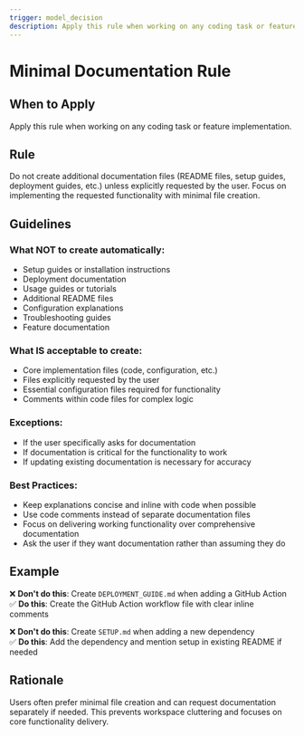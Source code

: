 ```yaml
---
trigger: model_decision
description: Apply this rule when working on any coding task or feature implementation.
---
```


# Minimal Documentation Rule

## When to Apply
Apply this rule when working on any coding task or feature implementation.

## Rule
Do not create additional documentation files (README files, setup guides, deployment guides, etc.) unless explicitly requested by the user. Focus on implementing the requested functionality with minimal file creation.

## Guidelines

### What NOT to create automatically:
- Setup guides or installation instructions
- Deployment documentation 
- Usage guides or tutorials
- Additional README files
- Configuration explanations
- Troubleshooting guides
- Feature documentation

### What IS acceptable to create:
- Core implementation files (code, configuration, etc.)
- Files explicitly requested by the user
- Essential configuration files required for functionality
- Comments within code files for complex logic

### Exceptions:
- If the user specifically asks for documentation
- If documentation is critical for the functionality to work
- If updating existing documentation is necessary for accuracy

### Best Practices:
- Keep explanations concise and inline with code when possible
- Use code comments instead of separate documentation files
- Focus on delivering working functionality over comprehensive documentation
- Ask the user if they want documentation rather than assuming they do

## Example
❌ **Don't do this**: Create `DEPLOYMENT_GUIDE.md` when adding a GitHub Action
✅ **Do this**: Create the GitHub Action workflow file with clear inline comments

❌ **Don't do this**: Create `SETUP.md` when adding a new dependency  
✅ **Do this**: Add the dependency and mention setup in existing README if needed

## Rationale
Users often prefer minimal file creation and can request documentation separately if needed. This prevents workspace cluttering and focuses on core functionality delivery.